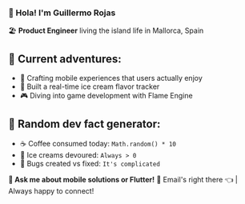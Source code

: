 ### 👋 Hola! I'm Guillermo Rojas

🏖️ **Product Engineer** living the island life in Mallorca, Spain

## 🚀 Current adventures:
- 📱 Crafting mobile experiences that users actually enjoy
- 🍦 Built a real-time ice cream flavor tracker
- 🎮 Diving into game development with Flame Engine

## 🎲 Random dev fact generator:
- ☕ Coffee consumed today: `Math.random() * 10`
- 🍦 Ice creams devoured: `Always > 0`
- 🐛 Bugs created vs fixed: `It's complicated`

**💬 Ask me about mobile solutions or Flutter!**
📧 Email's right there 👈 | Always happy to connect!
